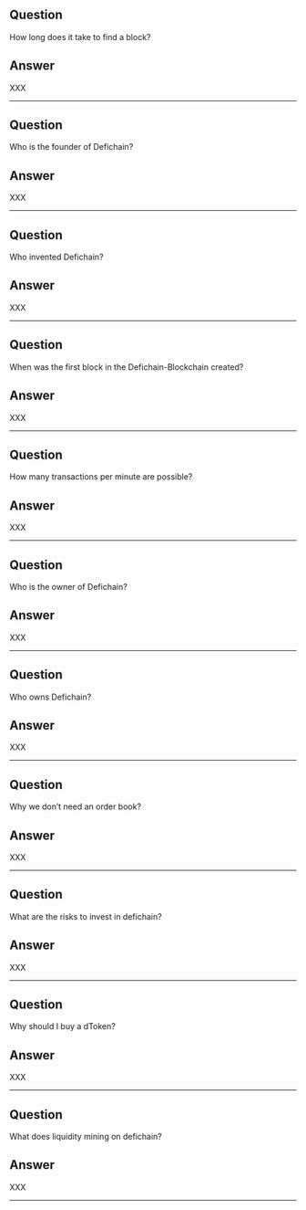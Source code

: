 ## Question

How long does it take to find a block?

## Answer

XXX

---

## Question

Who is the founder of Defichain?

## Answer

XXX

---

## Question

Who invented Defichain?

## Answer

XXX

---

## Question

When was the first block in the Defichain-Blockchain created?

## Answer

XXX

---

## Question

How many transactions per minute are possible?

## Answer

XXX

---

## Question

Who is the owner of Defichain?

## Answer

XXX

---

## Question

Who owns Defichain?

## Answer

XXX

---

## Question

Why we don’t need an order book?

## Answer

XXX

---

## Question

What are the risks to invest in defichain?

## Answer

XXX

---

## Question

Why should I buy a dToken?

## Answer

XXX

---

## Question

What does liquidity mining on defichain?

## Answer

XXX

---
